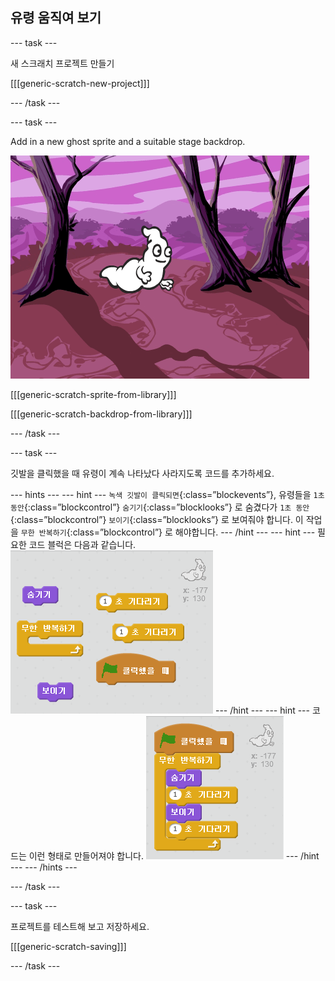 ## 유령 움직여 보기

\--- task \---

새 스크래치 프로젝트 만들기

[[[generic-scratch-new-project]]]

\--- /task \---

\--- task \---

Add in a new ghost sprite and a suitable stage backdrop.

![screenshot](images/ghost-ghost.png)

[[[generic-scratch-sprite-from-library]]]

[[[generic-scratch-backdrop-from-library]]]

\--- /task \---

\--- task \---

깃발을 클릭했을 때 유령이 계속 나타났다 사라지도록 코드를 추가하세요.

\--- hints \--- \--- hint \--- `녹색 깃발이 클릭되면`{:class=”blockevents”}, 유령들을 `1초 동안`{:class=”blockcontrol”} `숨기기`{:class=”blocklooks”} 로 숨겼다가 `1초 동안`{:class=”blockcontrol”} `보이기`{:class=”blocklooks”} 로 보여줘야 합니다. 이 작업을 `무한 반복하기`{:class=”blockcontrol”} 로 해야합니다. \--- /hint \--- \--- hint \--- 필요한 코드 블럭은 다음과 같습니다. ![screenshot](images/ghost-appear-blocks.png) \--- /hint \--- \--- hint \--- 코드는 이런 형태로 만들어져야 합니다. ![screenshot](images/ghost-appear-code.png) \--- /hint \--- \--- /hints \---

\--- /task \---

\--- task \---

프로젝트를 테스트해 보고 저장하세요.

[[[generic-scratch-saving]]]

\--- /task \---